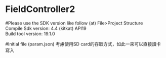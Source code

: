 # FieldController2

#Please use the SDK version like follow
(at) File>Project Structure <br>
Compile Sdk version: 4.4 (kitkat) API19 <br>
Build tool version: 19.1.0 <br>

#Initial file (param.json)
考慮使用SD card的存取方式，如此一來可以直接讀卡寫入


